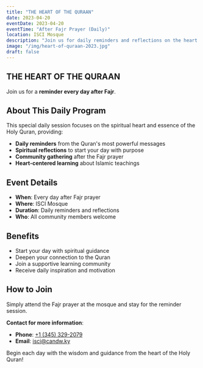```yaml
---
title: "THE HEART OF THE QURAAN"
date: 2023-04-20
eventDate: 2023-04-20
eventTime: "After Fajr Prayer (Daily)"
location: ISCI Mosque
description: "Join us for daily reminders and reflections on the heart of the Holy Quran after Fajr prayer."
image: "/img/heart-of-quraan-2023.jpg"
draft: false
---
```


## THE HEART OF THE QURAAN

Join us for a **reminder every day after Fajr**.

## About This Daily Program

This special daily session focuses on the spiritual heart and essence of the Holy Quran, providing:

- **Daily reminders** from the Quran's most powerful messages
- **Spiritual reflections** to start your day with purpose
- **Community gathering** after the Fajr prayer
- **Heart-centered learning** about Islamic teachings

## Event Details

- **When**: Every day after Fajr prayer
- **Where**: ISCI Mosque
- **Duration**: Daily reminders and reflections
- **Who**: All community members welcome

## Benefits

- Start your day with spiritual guidance
- Deepen your connection to the Quran
- Join a supportive learning community
- Receive daily inspiration and motivation

## How to Join

Simply attend the Fajr prayer at the mosque and stay for the reminder session.

**Contact for more information**:
- **Phone**: [+1 (345) 329-2079](tel:+13453292079)
- **Email**: [isci@candw.ky](mailto:isci@candw.ky)

Begin each day with the wisdom and guidance from the heart of the Holy Quran!
